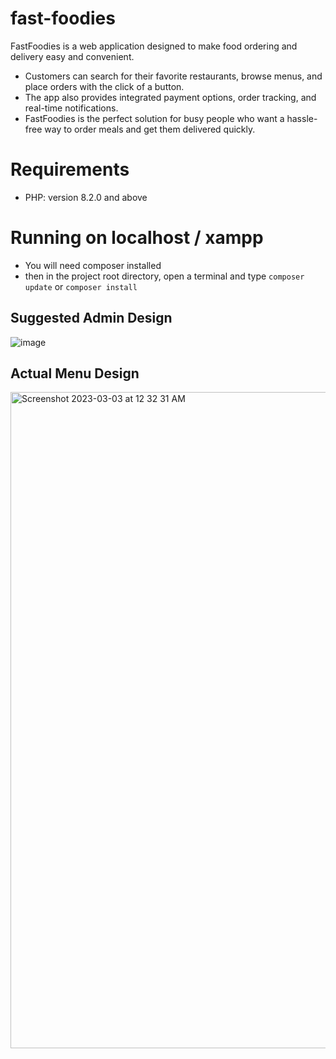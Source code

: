 # fast-foodies
FastFoodies is a web application designed to make food ordering and delivery easy and convenient. 
* Customers can search for their favorite restaurants, browse menus, and place orders with the click of a button.
* The app also provides integrated payment options, order tracking, and real-time notifications.
*  FastFoodies is the perfect solution for busy people who want a hassle-free way to order meals and get them delivered quickly.

# Requirements

- PHP: version 8.2.0 and above

# Running on localhost / xampp
* You will need composer installed
* then in the project root directory, open a terminal and type `composer update` or `composer install`



## Suggested Admin Design

![image](https://user-images.githubusercontent.com/79936608/216309298-f0bdbe3f-5bc4-48c5-9414-51d8407f4aa1.png)



## Actual Menu Design 
<img width="1050" alt="Screenshot 2023-03-03 at 12 32 31 AM" src="https://user-images.githubusercontent.com/59709993/222601367-9739fb89-c206-4b72-a1f3-31d3edce0d4b.png">

